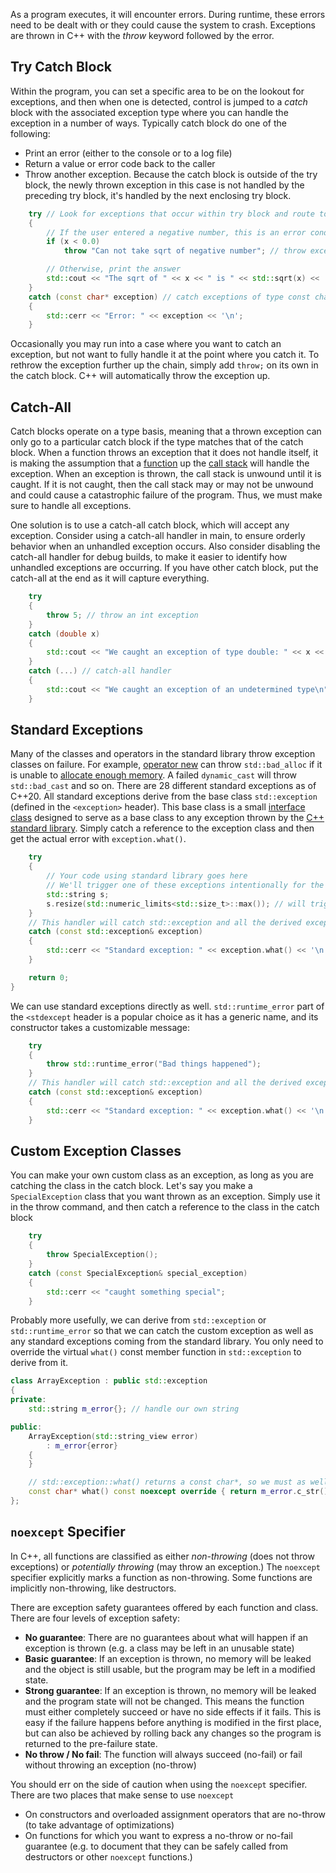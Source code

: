 
As a program executes, it will encounter errors. During runtime, these errors need to be dealt with or they could cause the system to crash. Exceptions are thrown in C++ with the *throw* keyword followed by the error. 

## Try Catch Block

Within the program, you can set a specific area to be on the lookout for exceptions, and then when one is detected, control is jumped to a *catch* block with the associated exception type where you can handle the exception in a number of ways. Typically catch block do one of the following:
- Print an error (either to the console or to a log file)
- Return a value or error code back to the caller
- Throw another exception. Because the catch block is outside of the try block, the newly thrown exception in this case is not handled by the preceding try block, it's handled by the next enclosing try block.

```cpp
    try // Look for exceptions that occur within try block and route to attached catch block(s)
    {
        // If the user entered a negative number, this is an error condition
        if (x < 0.0)
            throw "Can not take sqrt of negative number"; // throw exception of type const char*

        // Otherwise, print the answer
        std::cout << "The sqrt of " << x << " is " << std::sqrt(x) << '\n';
    }
    catch (const char* exception) // catch exceptions of type const char*
    {
        std::cerr << "Error: " << exception << '\n';
    }
```

Occasionally you may run into a case where you want to catch an exception, but not want to fully handle it at the point where you catch it. To rethrow the exception further up the chain, simply add `throw;` on its own in the catch block. C++ will automatically throw the exception up.

## Catch-All

Catch blocks operate on a type basis, meaning that a thrown exception can only go to a particular catch block if the type matches that of the catch block. When a function throws an exception that it does not handle itself, it is making the assumption that a [function](../C/Functions.md) up the [call stack](../C/The%20Stack%20&%20The%20Heap.md) will handle the exception. When an exception is thrown, the call stack is unwound until it is caught. If it is not caught, then the call stack may or may not be unwound and could cause a catastrophic failure of the program. Thus, we must make sure to handle all exceptions.

One solution is to use a catch-all catch block, which will accept any exception. Consider using a catch-all handler in main, to ensure orderly behavior when an unhandled exception occurs. Also consider disabling the catch-all handler for debug builds, to make it easier to identify how unhandled exceptions are occurring. If you have other catch block, put the catch-all at the end as it will capture everything.

```cpp
	try
	{
		throw 5; // throw an int exception
	}
	catch (double x)
	{
		std::cout << "We caught an exception of type double: " << x << '\n';
	}
	catch (...) // catch-all handler
	{
		std::cout << "We caught an exception of an undetermined type\n";
	}
```


## Standard Exceptions

Many of the classes and operators in the standard library throw exception classes on failure. For example, [operator new](Smart%20Pointers.md) can throw `std::bad_alloc` if it is unable to [allocate enough memory](../C/Dynamic%20Memory%20Allocation.md). A failed `dynamic_cast` will throw `std::bad_cast` and so on. There are 28 different standard exceptions as of C++20. All standard exceptions derive from the base class `std::exception` (defined in the `<exception>` header). This base class is a small [interface class](C++%20OOP.md) designed to serve as a base class to any exception thrown by the [C++ standard library](C++%20STL.md). Simply catch a reference to the exception class and then get the actual error with `exception.what()`.

```cpp
    try
    {
        // Your code using standard library goes here
        // We'll trigger one of these exceptions intentionally for the sake of the example
        std::string s;
        s.resize(std::numeric_limits<std::size_t>::max()); // will trigger a std::length_error or allocation exception
    }
    // This handler will catch std::exception and all the derived exceptions too
    catch (const std::exception& exception)
    {
        std::cerr << "Standard exception: " << exception.what() << '\n';
    }

    return 0;
}
```

We can use standard exceptions directly as well. `std::runtime_error` part of the `<stdexcept` header is a popular choice as it has a generic name, and its constructor takes a customizable message:

```cpp
	try
	{
		throw std::runtime_error("Bad things happened");
	}
	// This handler will catch std::exception and all the derived exceptions too
	catch (const std::exception& exception)
	{
		std::cerr << "Standard exception: " << exception.what() << '\n';
	}
```

## Custom Exception Classes

You can make your own custom class as an exception, as long as you are catching the class in the catch block. Let's say you make a `SpecialException` class that you want thrown as an exception. Simply use it in the throw command, and then catch a reference to the class in the catch block

```cpp
    try
    {
        throw SpecialException();
    }
    catch (const SpecialException& special_exception)
    {
        std::cerr << "caught something special";
    }
```

Probably more usefully, we can derive from `std::exception` or `std::runtime_error` so that we can catch the custom exception as well as any standard exceptions coming from the standard library. You only need to override the virtual `what()` const member function in `std::exception` to derive from it.

```cpp
class ArrayException : public std::exception
{
private:
	std::string m_error{}; // handle our own string

public:
	ArrayException(std::string_view error)
		: m_error{error}
	{
	}

	// std::exception::what() returns a const char*, so we must as well
	const char* what() const noexcept override { return m_error.c_str(); }
};
```

## `noexcept` Specifier

In C++, all functions are classified as either *non-throwing* (does not throw exceptions) or *potentially throwing* (may throw an exception.) The `noexcept` specifier explicitly marks a function as non-throwing. Some functions are implicitly non-throwing, like destructors.

There are exception safety guarantees offered by each function and class. There are four levels of exception safety:
- **No guarantee**: There are no guarantees about what will happen if an exception is thrown (e.g. a class may be left in an unusable state)
- **Basic guarantee**: If an exception is thrown, no memory will be leaked and the object is still usable, but the program may be left in a modified state.
- **Strong guarantee**: If an exception is thrown, no memory will be leaked and the program state will not be changed. This means the function must either completely succeed or have no side effects if it fails. This is easy if the failure happens before anything is modified in the first place, but can also be achieved by rolling back any changes so the program is returned to the pre-failure state.
- **No throw / No fail**: The function will always succeed (no-fail) or fail without throwing an exception (no-throw)

You should err on the side of caution when using the `noexcept` specifier. There are two places that make sense to use `noexcept`
- On constructors and overloaded assignment operators that are no-throw (to take advantage of optimizations)
- On functions for which you want to express a no-throw or no-fail guarantee (e.g. to document that they can be safely called from destructors or other `noexcept` functions.)